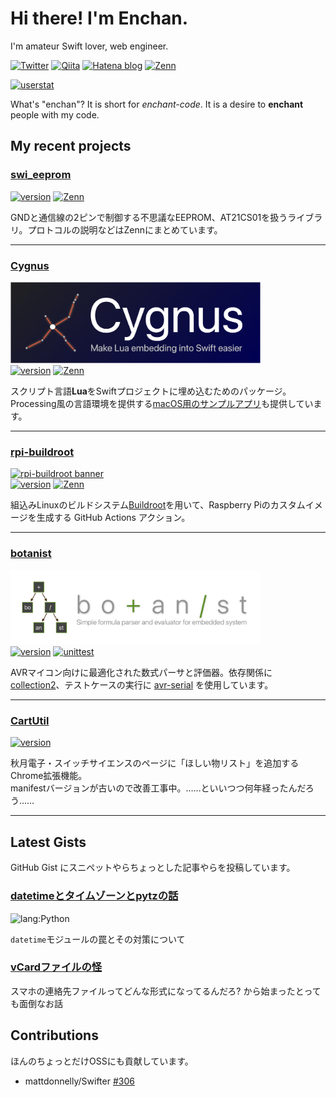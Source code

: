 # Hi there! I'm Enchan.

I'm amateur Swift lover, web engineer.  

[![Twitter](https://img.shields.io/badge/Twitter-@EnchanLab-1DA1F2?logo=Twitter)](https://twitter.com/EnchanLab) 
[![Qiita](https://img.shields.io/badge/Qiita-@Enchan-55C500?logo=Qiita)](https://qiita.com/Enchan)
[![Hatena blog](https://img.shields.io/badge/Hatenablog-enchan1207-00A4DE?logo=Hatena%20Bookmark)](https://enchan1207.hatenablog.com/)
[![Zenn](https://img.shields.io/static/v1?label=Zenn&message=Enchan1207&color=3ea8ff&logo=zenn)](https://zenn.dev/enchan1207)

[![userstat](https://github-readme-stats.vercel.app/api?username=Enchan1207&show_icons=true&count_private=true&theme=gotham)](https://github.com/anuraghazra/github-readme-stats)  

What's "enchan"?  It is short for *enchant-code*. It is a desire to **enchant** people with my code.

## My recent projects

### [swi_eeprom](https://github.com/Enchan1207/swi_eeprom)

[![version](https://img.shields.io/github/v/release/Enchan1207/swi_eeprom)](https://github.com/Enchan1207/swi_eeprom/releases)
[![Zenn](https://img.shields.io/static/v1?label=Zenn&message=posted&color=3ea8ff&logo=zenn)](https://zenn.dev/enchan1207/articles/0ecc7747316642)

GNDと通信線の2ピンで制御する不思議なEEPROM、AT21CS01を扱うライブラリ。プロトコルの説明などはZennにまとめています。

---

### [Cygnus](https://github.com/Enchan1207/Cygnus)

[<img src="https://github.com/Enchan1207/Cygnus/blob/master/banner.png" width="400" alt="rpi-buildroot banner">](https://github.com/Enchan1207/Cygnus)  
[![version](https://img.shields.io/github/v/release/Enchan1207/Cygnus)](https://github.com/Enchan1207/Cygnus/releases)
[![Zenn](https://img.shields.io/static/v1?label=Zenn&message=posted&color=3ea8ff&logo=zenn)](https://zenn.dev/enchan1207/articles/ac580ec2734183)

スクリプト言語**Lua**をSwiftプロジェクトに埋め込むためのパッケージ。Processing風の言語環境を提供する[macOS用のサンプルアプリ](https://github.com/Enchan1207/Cygnus/tree/demo-macOS)も提供しています。

---

### [rpi-buildroot](https://github.com/Enchan1207/rpi-buildroot)

[<img src="https://github.com/Enchan1207/rpi-buildroot/blob/master/banner.png" width="400" alt="rpi-buildroot banner">](https://github.com/marketplace/actions/rpi-buildroot)   
[![version](https://img.shields.io/github/v/release/Enchan1207/rpi-buildroot)](https://github.com/Enchan1207/rpi-buildroot/releases)
[![Zenn](https://img.shields.io/static/v1?label=Zenn&message=posted&color=3ea8ff&logo=zenn)](https://zenn.dev/enchan1207/articles/bdcbff1ba58943)

組込みLinuxのビルドシステム[Buildroot](https://buildroot.org/)を用いて、Raspberry Piのカスタムイメージを生成する GitHub Actions アクション。

---

### [botanist](https://github.com/Enchan1207/botanist)

[<img src="https://github.com/Enchan1207/botanist/blob/master/banner.png" width="400" alt="botanist banner">](https://github.com/Enchan1207/botanist)   
[![version](https://img.shields.io/github/v/release/Enchan1207/botanist)](https://github.com/Enchan1207/botanist/releases)
[![unittest](https://github.com/Enchan1207/botanist/actions/workflows/unittest.yml/badge.svg)](https://github.com/Enchan1207/botanist/actions/workflows/unittest.yml)

AVRマイコン向けに最適化された数式パーサと評価器。依存関係に [collection2](https://github.com/Enchan1207/collection2)、テストケースの実行に [avr-serial](https://github.com/Enchan1207/avr-serial) を使用しています。

---

### [CartUtil](https://github.com/Enchan1207/CartUtil)

[![version](https://img.shields.io/github/v/release/Enchan1207/CartUtil)](https://github.com/Enchan1207/CartUtil/releases)  

秋月電子・スイッチサイエンスのページに「ほしい物リスト」を追加するChrome拡張機能。  
manifestバージョンが古いので改善工事中。……といいつつ何年経ったんだろう……

---

## Latest Gists

GitHub Gist にスニペットやらちょっとした記事やらを投稿しています。

### [datetimeとタイムゾーンとpytzの話](https://gist.github.com/Enchan1207/8027e730caf486428843061a231f3418)

![lang:Python](https://img.shields.io/badge/language-Python-1A6CB3)

`datetime`モジュールの罠とその対策について

### [vCardファイルの怪](https://gist.github.com/Enchan1207/a15150027c6caa0f99038a87b90200d6)

スマホの連絡先ファイルってどんな形式になってるんだろ? から始まったとっても面倒なお話

## Contributions

ほんのちょっとだけOSSにも貢献しています。

 - mattdonnelly/Swifter [#306](https://github.com/mattdonnelly/Swifter/pull/306)

